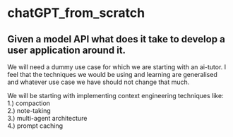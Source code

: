# chatGPT_from_scratch
## Given a model API what does it take to develop a user application around it.

We will need a dummy use case for which we are starting with an ai-tutor. I feel that the techniques we would be using and learning are generalised and whatever use case we have should not change that much. 


We will be starting with implementing context engineering techniques like:  
1.) compaction  
2.) note-taking  
3.) multi-agent architecture  
4.) prompt caching  

